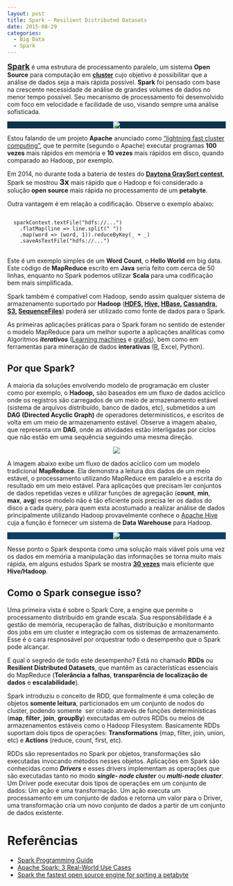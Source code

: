 ```yaml
---
layout: post
title: Spark - Resilient Distributed Datasets
date: 2015-08-29
categories:
  - Big Data
  - Spark
---
```


<a href="http://spark.apache.org/"><strong><font size="4">Spark</font></strong></a> é uma estrutura de processamento paralelo, um sistema <strong>Open Source</strong> para computação em <a href="http://pt.wikipedia.org/wiki/Cluster"><strong>cluster</strong></a> cujo objetivo é possibilitar que a análise de dados seja a mais rápida possível. <strong>Spark</strong> foi pensado com base na crescente necessidade de análise de grandes volumes de dados no menor tempo possível. Seu mecanismo de processamento foi desenvolvido com foco em velocidade e facilidade de uso, visando sempre uma análise sofisticada.

<div align="center" class="image-content" style="background-color: #0e324a">
  <img src="http://blob.vitormeriat.com.br/images/2015/08/spark-bigdata.jpg">
</div>

Estou falando de um projeto <strong>Apache</strong> anunciado como <u>“lightning fast cluster computing”</u>, que te permite (segundo o Apache) executar programas <strong>100 vezes</strong> mais rápidos em memória e <strong>10 vezes</strong> mais rápidos em disco, quando comparado ao Hadoop, por exemplo.

Em 2014, no durante toda a bateria de testes do <a href="https://databricks.com/blog/2014/10/10/spark-petabyte-sort.html" target="_blank"><strong>Daytona GraySort contest</strong></a>, Spark se mostrou <strong><font size="4">3x</font></strong> mais rápido que o Hadoop e foi considerado a solução <strong>open source</strong> mais rápida no processamento de um <strong>petabyte</strong>.

Outra vantagem é em relação a codificação. Observe o exemplo abaixo:

<pre>
<code class="javascript">
  sparkContext.textFile("hdfs://...")
    .flatMap(line =&gt; line.split(" "))
    .map(word =&gt; (word, 1)).reduceByKey(_ + _)
    .saveAsTextFile("hdfs://...")
</code>
</pre>

Este é um exemplo simples de um <strong>Word Count</strong>, o <strong>Hello World</strong> em big data. Este código de <strong>MapReduce</strong> escrito em <strong>Java</strong> seria feito com cerca de 50 linhas, enquanto no Spark podemos utilizar <strong>Scala</strong> para uma codificação bem mais simplificada.

Spark também é compatível com Hadoop, sendo assim qualquer sistema de armazenamento suportado por <strong>Hadoop</strong> (<strong><u>HDFS</u>, 
<u>Hive</u>, <u>HBase</u>, <u>Cassandra,</u> <u>S3</u>, <u>SequenceFiles</u></strong>) poderá ser utilizado como fonte de dados para o Spark.

As primeiras aplicações práticas para o Spark foram no sentido de estender o modelo MapReduce para um melhor suporte a aplicações analíticas como Algoritmos <em><strong>iterativos</strong> </em>(<a href="http://pt.wikipedia.org/wiki/Aprendizagem_de_m%C3%A1quina">Learning machines</a> e <a href="https://pt.wikipedia.org/wiki/Teoria_dos_grafos" target="_blank">grafos</a>), bem como em ferramentas para mineração de dados <strong>interativas</strong> (<a href="http://www.r-project.org/">R</a>, Excel, Python).

## Por que Spark?

A maioria da soluções envolvendo modelo de programação em cluster como por exemplo, o <strong>Hadoop,</strong> são baseados em um fluxo de dados acíclico onde os registros são carregados de um meio de armazenamento estável (sistema de arquivos distribuído, banco de dados, etc), submetidos a um <strong>DAG</strong> <strong>(Directed Acyclic Graph)</strong> de operadores deterministicos, e escritos de volta em um meio de armazenamento estável. Observe a imagem abaixo, que representa um <strong>DAG</strong>, onde as atividades estão interligadas por ciclos que não estão em uma sequência seguindo uma mesma direção.

<div align="center" class="image-content">
  <img src="http://blob.vitormeriat.com.br/images/2015/08/Directed_acyclic_graph.png">
</div>

A imagem abaixo exibe um fluxo de dados acíclico com um modelo tradicional <strong>MapReduce</strong>. Ela demonstra a leitura dos dados de um meio estável, o processamento utilizando MapReduce em paralelo e a escrita do resultado em um meio estável. Para aplicações que precisam ler conjuntos de dados repetidas vezes e utilizar funções de agregação (<strong>count</strong>, <strong>min</strong>, <strong>max</strong>, <strong>avg</strong>) esse modelo não é tão eficiente pois precisa ler os dados do disco a cada query, para quem esta acostumado a realizar análise de dados principalmente utilizando Hadoop provavelmente conhece o <a href="http://hive.apache.org/">Apache Hive</a> cuja a função é fornecer um sistema de <strong>Data Warehouse</strong> para Hadoop.

<div align="center" class="image-content" style="background-color: #0c3f67">
  <img src="http://blob.vitormeriat.com.br/images/2015/08/map-reduce-end.png">
</div>

Nesse ponto o Spark desponta como uma solução mais viável pois uma vez os dados em memória a manipulação das informações se torna muito mais rápida, em alguns estudos Spark se mostra <u><strong>30 vezes</strong></u> mais eficiente que <strong>Hive/Hadoop</strong>.

## Como o Spark consegue isso?

Uma primeira vista é sobre o Spark Core, a engine que permite o processamento distribuído em grande escala. Sua responsábilidade é a gestão de memória, recuperação de falhas, distribuição e monitormanto dos jobs em um cluster e integração com os sistemas de armazenamento. Esse é o cara respnosável por orquestrar todo o desempenho que o Spark pode alcançar.

E qual o segredo de todo este desempenho? Está no chamado <strong>RDDs</strong> ou <strong>Resilient Distributed Datasets</strong>, que mantêm as características essenciais do MapReduce (<strong>Tolerância a falhas</strong>, <strong>transparência de localização de dados</strong> e <strong>escalabilidade</strong>).

Spark introduziu o conceito de RDD, que formalmente é uma coleção de objetos <strong>somente leitura</strong>, particionados em um conjunto de nodos do cluster, podendo somente&nbsp; ser criado através de funções determinísticas (<strong>map</strong>, <strong>filter</strong>, <strong>join</strong>, <strong>groupBy</strong>) executadas em outros RDDs ou meios de armazenamentos estáveis como o Hadoop Filesystem. Basicamente RDDs suportam dois tipos de operações: <strong>Transformations</strong> (map, filter, join, union, etc) e <strong>Actions</strong> (reduce, count, first, etc).

RDDs são representados no Spark por objetos, transformações são executadas invocando métodos nesses objetos. Aplicações em Spark são conhecidas como <strong><em>Drivers </em></strong><em></em>e esses drivers implementam as operações que são executadas tanto no modo <strong><em>single- node cluster</em></strong> ou <strong><em>multi-node cluster</em></strong>. Um Driver pode executar dois tipos de operações em um conjunto de dados: Um ação e uma transformação. Um ação executa um processamento em um conjunto de dados e retorna um valor para o Driver, uma transformação cria um novo conjunto de dados a partir de um conjunto de dados existente.

# Referências

<ul>
  <li><a href="http://spark.apache.org/docs/latest/programming-guide.html" target="_blank">Spark Programming Guide</a></li>
  <li><a href="http://www.datanami.com/2014/03/06/apache_spark_3_real-world_use_cases/" target="_blank">Apache Spark: 3 Real-World Use Cases</a></li>
  <li><a href="https://databricks.com/blog/2014/10/10/spark-petabyte-sort.html" target="_blank">Spark the fastest open source engine for sorting a petabyte</a></li>
</ul>
